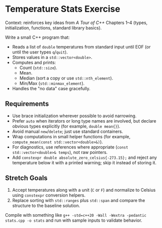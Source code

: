 # Temperature Stats Exercise

Context: reinforces key ideas from *A Tour of C++* Chapters 1–4 (types, initialization, functions, standard library basics).

Write a small C++ program that:

- Reads a list of `double` temperatures from standard input until EOF (or until the user types `q`/`quit`).
- Stores values in a `std::vector<double>`.
- Computes and prints:
  - Count (`std::size`).
  - Mean.
  - Median (sort a copy or use `std::nth_element`).
  - Min/Max (`std::minmax_element`).
- Handles the "no data" case gracefully.

## Requirements

- Use brace initialization wherever possible to avoid narrowing.
- Prefer `auto` when iterators or long type names are involved, but declare obvious types explicitly (for example, `double mean{}`).
- Avoid manual `new`/`delete`; just use standard containers.
- Wrap computations in small helper functions (for example, `compute_mean(const std::vector<double>&)`).
- For diagnostics, use references where appropriate (`const std::vector<double>& temps`), not raw pointers.
- Add `constexpr double absolute_zero_celsius{-273.15};` and reject any temperature below it with a printed warning; skip it instead of storing it.

## Stretch Goals

1. Accept temperatures along with a unit (`C` or `F`) and normalize to Celsius using `constexpr` conversion helpers.
2. Replace sorting with `std::ranges` plus `std::span` and compare the structure to the baseline solution.

Compile with something like `g++ -std=c++20 -Wall -Wextra -pedantic stats.cpp -o stats` and run with sample inputs to validate behavior.
